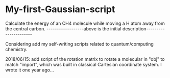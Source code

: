 # My-first-Gaussian-script
Calculate the energy of an CH4 molecule while moving a H atom away from the central carbon.
------------------above is the initial description----------------------

Considering add my self-writing scripts related to quantum/computing chemistry.

2018/06/15: add script of the rotation matrix to rotate a molecular in "obj" to match “import”, which was built in classical Cartesian coordinate system. I wrote it one year ago...
